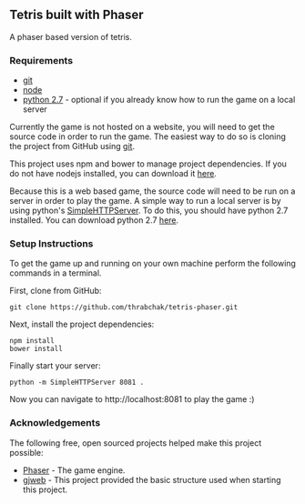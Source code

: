 ## Tetris built with Phaser
A phaser based version of tetris.

### Requirements
- [git](https://help.github.com/articles/set-up-git/)
- [node](https://nodejs.org/en/download/)
- [python 2.7](https://www.python.org/downloads/) - optional if you already know how to run the game on a local server

Currently the game is not hosted on a website, you will need to get the source code in order to run the game. The easiest way to do so is cloning the project from GitHub using [git](https://help.github.com/articles/set-up-git/).

This project uses npm and bower to manage project dependencies. If you do not have nodejs installed, you can download it [here](https://nodejs.org/en/download/). 

Because this is a web based game, the source code will need to be run on a server in order to play the game. A simple way to run a local server is by using python's [SimpleHTTPServer](https://docs.python.org/2/library/simplehttpserver.html). To do this, you should have python 2.7 installed. You can download python 2.7 [here](https://www.python.org/downloads/).

### Setup Instructions
To get the game up and running on your own machine perform the following commands in a terminal.

First, clone from GitHub:

    git clone https://github.com/thrabchak/tetris-phaser.git

Next, install the project dependencies:

    npm install
    bower install

Finally start your server:

    python -m SimpleHTTPServer 8081 .

Now you can navigate to http://localhost:8081 to play the game :)		

### Acknowledgements
The following free, open sourced projects helped make this project possible:

- [Phaser](https://github.com/photonstorm/phaser) - The game engine.
- [gjweb](https://github.com/puzzud/gjweb) - This project provided the basic structure used when starting this project. 
